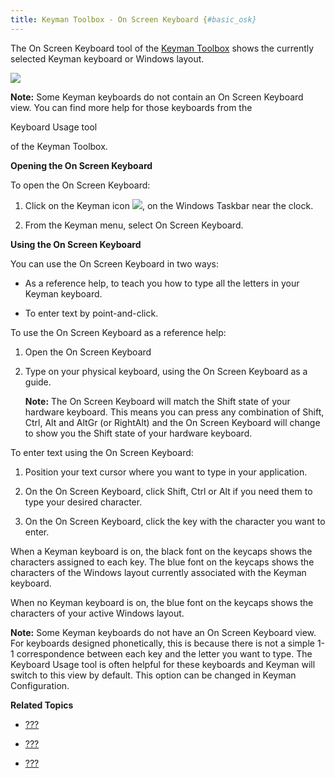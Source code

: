 ```yaml
---
title: Keyman Toolbox - On Screen Keyboard {#basic_osk}
---
```


The On Screen Keyboard tool of the [Keyman Toolbox](#basic_toolbox)
shows the currently selected Keyman keyboard or Windows layout.

![](../desktop_images/osk-tibetan.png)

**Note:**
Some Keyman keyboards do not contain an On Screen Keyboard view. You can
find more help for those keyboards from the

Keyboard Usage tool

of the Keyman Toolbox.

**Opening the On Screen Keyboard**

To open the On Screen Keyboard:

1.  Click on the Keyman icon ![](../desktop_images/icon-keyman.png), on the
    Windows Taskbar near the clock.

2.  From the Keyman menu, select On Screen Keyboard.

**Using the On Screen Keyboard**

You can use the On Screen Keyboard in two ways:

-   As a reference help, to teach you how to type all the letters in
    your Keyman keyboard.

-   To enter text by point-and-click.

To use the On Screen Keyboard as a reference help:

1.  Open the On Screen Keyboard

2.  Type on your physical keyboard, using the On Screen Keyboard as a
    guide.

    **Note:**
    The On Screen Keyboard will match the Shift state of your hardware
    keyboard. This means you can press any combination of Shift, Ctrl,
    Alt and AltGr (or RightAlt) and the On Screen Keyboard will change
    to show you the Shift state of your hardware keyboard.

To enter text using the On Screen Keyboard:

1.  Position your text cursor where you want to type in your
    application.

2.  On the On Screen Keyboard, click Shift, Ctrl or Alt if you need them
    to type your desired character.

3.  On the On Screen Keyboard, click the key with the character you want
    to enter.

When a Keyman keyboard is on, the black font on the keycaps shows the
characters assigned to each key. The blue font on the keycaps shows the
characters of the Windows layout currently associated with the Keyman
keyboard.

When no Keyman keyboard is on, the blue font on the keycaps shows the
characters of your active Windows layout.

**Note:**
Some Keyman keyboards do not have an On Screen Keyboard view. For
keyboards designed phonetically, this is because there is not a simple
1-1 correspondence between each key and the letter you want to type. The
Keyboard Usage tool is often helpful for these keyboards and Keyman will switch to this view
by default. This option can be changed in Keyman Configuration.


**Related Topics**

-   [???](#basic_toolbox)

-   [???](#basic_usage)

-   [???](#basic_options_tab)
